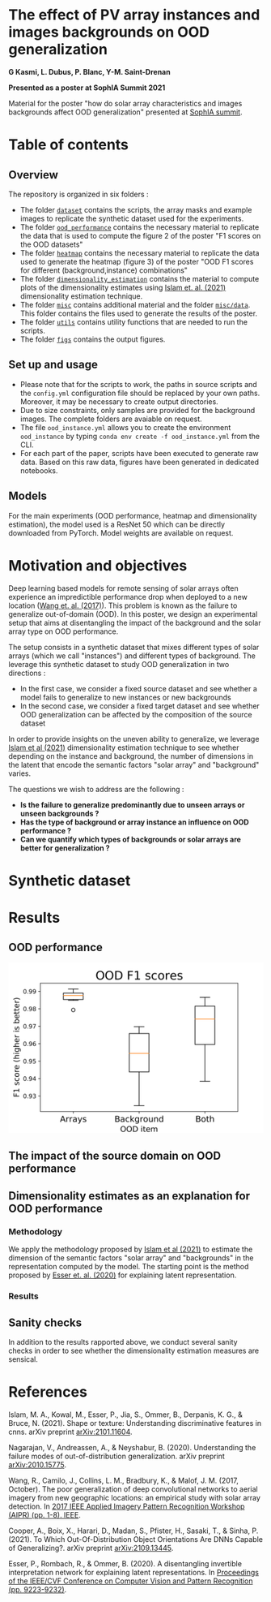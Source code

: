 # The effect of PV array instances and images backgrounds on OOD generalization
<b> G Kasmi, L. Dubus, P. Blanc, Y-M. Saint-Drenan </b>

<b> Presented as a poster at SophIA Summit 2021 </b> 

Material for the poster "how do solar array characteristics and images backgrounds affect OOD generalization" presented at [SophIA summit](https://univ-cotedazur.eu/events/sophia-summit).

# Table of contents

## Overview

The repository is organized in six folders :

- The folder [`dataset`](https://github.com/gabrielkasmi/ood_instances_sophia/tree/main/dataset) contains the scripts, the array masks and example images to replicate the synthetic dataset used for the experiments.
- The folder [`ood_performance`](https://github.com/gabrielkasmi/ood_instances_sophia/tree/main/ood_performance) contains the necessary material to replicate the data that is used to compute the figure 2 of the poster "F1 scores on the OOD datasets"
- The folder [`heatmap`](https://github.com/gabrielkasmi/ood_instances_sophia/tree/main/heatmap) contains the necessary material to replicate the data used to generate the heatmap (figure 3) of the poster "OOD F1 scores for different (background,instance) combinations"
- The folder [`dimensionality_estimation`](https://github.com/gabrielkasmi/ood_instances_sophia/tree/main/dimensionality_estimation) contains the material to compute plots of the dimensionality estimates using [Islam et. al. (2021)](https://arxiv.org/abs/2101.11604) dimensionality estimation technique.
- The folder [`misc`](https://github.com/gabrielkasmi/ood_instances_sophia/tree/main/misc) contains additional material and the folder [`misc/data`](https://github.com/gabrielkasmi/ood_instances_sophia/tree/main/misc/data). This folder contains the files used to generate the results of the poster.
- The folder [`utils`](https://github.com/gabrielkasmi/ood_instances_sophia/tree/main/utils) contains utility functions that are needed to run the scripts.
- The folder [`figs`](https://github.com/gabrielkasmi/ood_instances_sophia/tree/main/figs) contains the output figures.

## Set up and usage

- Please note that for the scripts to work, the paths in source scripts and the `config.yml` configuration file should be replaced by your own paths. Moreover, it may be necessary to create output directories.
- Due to size constraints, only samples are provided for the background images. The complete folders are avaiable on request. 
- The file `ood_instance.yml` allows you to create the environment `ood_instance` by typing `conda env create -f ood_instance.yml` from the CLI. 
- For each part of the paper, scripts have been executed to generate raw data. Based on this raw data, figures have been generated in dedicated notebooks. 

## Models 

For the main experiments (OOD performance, heatmap and dimensionality estimation), the model used is a ResNet 50 which can be directly downloaded from PyTorch. Model weights are available on request.

# Motivation and objectives

Deep learning based models for remote sensing of solar arrays often experience an impredictible performance drop when deployed to a new location ([Wang et. al. (2017)](https://ieeexplore.ieee.org/document/8457965)). This problem is known as the failure to generalize out-of-domain (OOD). In this poster, we design an experimental setup that aims at disentangling the impact of the background and the solar array type on OOD performance. 

The setup consists in a synthetic dataset that mixes different types of solar arrays (which we call "instances") and different types of background. The leverage this synthetic dataset to study OOD generalization in two directions : 
- In the first case, we consider a fixed source dataset and see whether a model fails to generalize to new instances or new backgrounds
- In the second case, we consider a fixed target dataset and see whether OOD generalization can be affected by the composition of the source dataset

In order to provide insights on the uneven ability to generalize, we leverage [Islam et al (2021)](https://arxiv.org/abs/2101.11604) dimensionality estimation technique to see whether depending on the instance and background, the number of dimensions in the latent that encode the semantic factors "solar array" and "background" varies.

The questions we wish to address are the following : 

- <b> Is the failure to generalize predominantly due to unseen arrays or unseen backgrounds ? </b>
- <b> Has the type of background or array instance an influence on OOD performance ? </b>
- <b> Can we quantify which types of backgrounds or solar arrays are better for generalization ? </b>

# Synthetic dataset 



# Results

## OOD performance

![alt text](https://github.com/gabrielkasmi/ood_instances_sophia/blob/main/figs/display/F1_score_in_domain_to_ood.png)


## The impact of the source domain on OOD performance

## Dimensionality estimates as an explanation for OOD performance

### Methodology

We apply the methodology proposed by [Islam et al (2021)](https://arxiv.org/abs/2101.11604) to estimate the dimension of the semantic factors "solar array" and "backgrounds" in the representation computed by the model. The starting point is the method proposed by [Esser et. al. (2020)](https://openaccess.thecvf.com/content_CVPR_2020/html/Esser_A_Disentangling_Invertible_Interpretation_Network_for_Explaining_Latent_Representations_CVPR_2020_paper.html) for explaining latent representation. 

### Results

## Sanity checks 

In addition to the results rapported above, we conduct several sanity checks in order to see whether the dimensionality estimation measures are sensical. 

# References 

Islam, M. A., Kowal, M., Esser, P., Jia, S., Ommer, B., Derpanis, K. G., & Bruce, N. (2021). Shape or texture: Understanding discriminative features in cnns. arXiv preprint [arXiv:2101.11604](https://arxiv.org/abs/2101.11604).

Nagarajan, V., Andreassen, A., & Neyshabur, B. (2020). Understanding the failure modes of out-of-distribution generalization. arXiv preprint [arXiv:2010.15775](https://arxiv.org/abs/2010.15775).

Wang, R., Camilo, J., Collins, L. M., Bradbury, K., & Malof, J. M. (2017, October). The poor generalization of deep convolutional networks to aerial imagery from new geographic locations: an empirical study with solar array detection. In [2017 IEEE Applied Imagery Pattern Recognition Workshop (AIPR) (pp. 1-8). IEEE](https://ieeexplore.ieee.org/document/8457965).

Cooper, A., Boix, X., Harari, D., Madan, S., Pfister, H., Sasaki, T., & Sinha, P. (2021). To Which Out-Of-Distribution Object Orientations Are DNNs Capable of Generalizing?. arXiv preprint [arXiv:2109.13445](https://arxiv.org/abs/2109.13445). 

Esser, P., Rombach, R., & Ommer, B. (2020). A disentangling invertible interpretation network for explaining latent representations. In [Proceedings of the IEEE/CVF Conference on Computer Vision and Pattern Recognition (pp. 9223-9232)](https://openaccess.thecvf.com/content_CVPR_2020/html/Esser_A_Disentangling_Invertible_Interpretation_Network_for_Explaining_Latent_Representations_CVPR_2020_paper.html).

